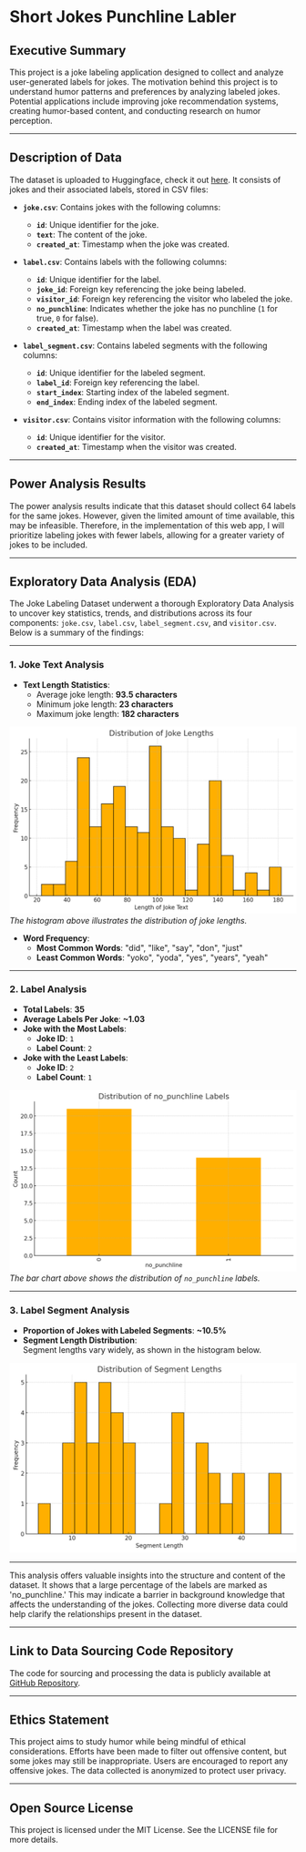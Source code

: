 # Short Jokes Punchline Labler

## Executive Summary
This project is a joke labeling application designed to collect and analyze user-generated labels for jokes. The motivation behind this project is to understand humor patterns and preferences by analyzing labeled jokes. Potential applications include improving joke recommendation systems, creating humor-based content, and conducting research on humor perception.

---

## Description of Data

The dataset is uploaded to Huggingface, check it out [here](https://huggingface.co/datasets/Timxjl/short-jokes-punchline).
It consists of jokes and their associated labels, stored in CSV files:

- **`joke.csv`**: Contains jokes with the following columns:
  - **`id`**: Unique identifier for the joke.
  - **`text`**: The content of the joke.
  - **`created_at`**: Timestamp when the joke was created.

- **`label.csv`**: Contains labels with the following columns:
  - **`id`**: Unique identifier for the label.
  - **`joke_id`**: Foreign key referencing the joke being labeled.
  - **`visitor_id`**: Foreign key referencing the visitor who labeled the joke.
  - **`no_punchline`**: Indicates whether the joke has no punchline (`1` for true, `0` for false).
  - **`created_at`**: Timestamp when the label was created.

- **`label_segment.csv`**: Contains labeled segments with the following columns:
  - **`id`**: Unique identifier for the labeled segment.
  - **`label_id`**: Foreign key referencing the label.
  - **`start_index`**: Starting index of the labeled segment.
  - **`end_index`**: Ending index of the labeled segment.

- **`visitor.csv`**: Contains visitor information with the following columns:
  - **`id`**: Unique identifier for the visitor.
  - **`created_at`**: Timestamp when the visitor was created.

---

## Power Analysis Results
The power analysis results indicate that this dataset should collect 64 labels for the same jokes. However, given the limited amount of time available, this may be infeasible. Therefore, in the implementation of this web app, I will prioritize labeling jokes with fewer labels, allowing for a greater variety of jokes to be included.

---

## Exploratory Data Analysis (EDA)

The Joke Labeling Dataset underwent a thorough Exploratory Data Analysis to uncover key statistics, trends, and distributions across its four components: `joke.csv`, `label.csv`, `label_segment.csv`, and `visitor.csv`. Below is a summary of the findings:

---

### **1. Joke Text Analysis**
- **Text Length Statistics**:
  - Average joke length: **93.5 characters**
  - Minimum joke length: **23 characters**
  - Maximum joke length: **182 characters**

![Joke Length Distribution](./eda_graph/joke_len_disp.png)  
*The histogram above illustrates the distribution of joke lengths.*

- **Word Frequency**:
  - **Most Common Words**: "did", "like", "say", "don", "just"
  - **Least Common Words**: "yoko", "yoda", "yes", "years", "yeah"

---

### **2. Label Analysis**
- **Total Labels**: **35**
- **Average Labels Per Joke**: **~1.03**
- **Joke with the Most Labels**:
  - **Joke ID**: `1`
  - **Label Count**: `2`
- **Joke with the Least Labels**:
  - **Joke ID**: `2`
  - **Label Count**: `1`

![no_punchline Distribution](./eda_graph/no_punch_disp.png)  
*The bar chart above shows the distribution of `no_punchline` labels.*

---

### **3. Label Segment Analysis**
- **Proportion of Jokes with Labeled Segments**: **~10.5%**
- **Segment Length Distribution**:  
  Segment lengths vary widely, as shown in the histogram below.

![Segment Length Distribution](./eda_graph/seg_len_disp.png)

---

This analysis offers valuable insights into the structure and content of the dataset. It shows that a large percentage of the labels are marked as 'no_punchline.' This may indicate a barrier in background knowledge that affects the understanding of the jokes. Collecting more diverse data could help clarify the relationships present in the dataset.


---

## Link to Data Sourcing Code Repository
The code for sourcing and processing the data is publicly available at [GitHub Repository](https://github.com/your-repo/joke-labeling).

---

## Ethics Statement
This project aims to study humor while being mindful of ethical considerations. Efforts have been made to filter out offensive content, but some jokes may still be inappropriate. Users are encouraged to report any offensive jokes. The data collected is anonymized to protect user privacy.

---

## Open Source License
This project is licensed under the MIT License. See the LICENSE file for more details.
